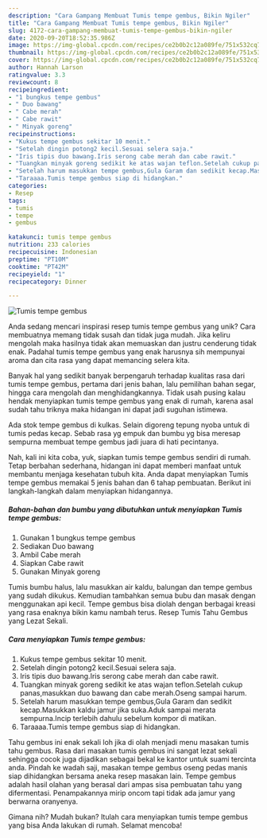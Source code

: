 ```yaml
---
description: "Cara Gampang Membuat Tumis tempe gembus, Bikin Ngiler"
title: "Cara Gampang Membuat Tumis tempe gembus, Bikin Ngiler"
slug: 4172-cara-gampang-membuat-tumis-tempe-gembus-bikin-ngiler
date: 2020-09-20T18:52:35.986Z
image: https://img-global.cpcdn.com/recipes/ce2b0b2c12a089fe/751x532cq70/tumis-tempe-gembus-foto-resep-utama.jpg
thumbnail: https://img-global.cpcdn.com/recipes/ce2b0b2c12a089fe/751x532cq70/tumis-tempe-gembus-foto-resep-utama.jpg
cover: https://img-global.cpcdn.com/recipes/ce2b0b2c12a089fe/751x532cq70/tumis-tempe-gembus-foto-resep-utama.jpg
author: Hannah Larson
ratingvalue: 3.3
reviewcount: 8
recipeingredient:
- "1 bungkus tempe gembus"
- " Duo bawang"
- " Cabe merah"
- " Cabe rawit"
- " Minyak goreng"
recipeinstructions:
- "Kukus tempe gembus sekitar 10 menit."
- "Setelah dingin potong2 kecil.Sesuai selera saja."
- "Iris tipis duo bawang.Iris serong cabe merah dan cabe rawit."
- "Tuangkan minyak goreng sedikit ke atas wajan teflon.Setelah cukup panas,masukkan duo bawang dan cabe merah.Oseng sampai harum."
- "Setelah harum masukkan tempe gembus,Gula Garam dan sedikit kecap.Masukkan kaldu jamur jika suka.Aduk sampai merata sempurna.Incip terlebih dahulu sebelum kompor di matikan."
- "Taraaaa.Tumis tempe gembus siap di hidangkan."
categories:
- Resep
tags:
- tumis
- tempe
- gembus

katakunci: tumis tempe gembus 
nutrition: 233 calories
recipecuisine: Indonesian
preptime: "PT10M"
cooktime: "PT42M"
recipeyield: "1"
recipecategory: Dinner

---
```



![Tumis tempe gembus](https://img-global.cpcdn.com/recipes/ce2b0b2c12a089fe/751x532cq70/tumis-tempe-gembus-foto-resep-utama.jpg)

Anda sedang mencari inspirasi resep tumis tempe gembus yang unik? Cara membuatnya memang tidak susah dan tidak juga mudah. Jika keliru mengolah maka hasilnya tidak akan memuaskan dan justru cenderung tidak enak. Padahal tumis tempe gembus yang enak harusnya sih mempunyai aroma dan cita rasa yang dapat memancing selera kita.

Banyak hal yang sedikit banyak berpengaruh terhadap kualitas rasa dari tumis tempe gembus, pertama dari jenis bahan, lalu pemilihan bahan segar, hingga cara mengolah dan menghidangkannya. Tidak usah pusing kalau hendak menyiapkan tumis tempe gembus yang enak di rumah, karena asal sudah tahu triknya maka hidangan ini dapat jadi suguhan istimewa.

Ada stok tempe gembus di kulkas. Selain digoreng tepung nyoba untuk di tumis pedas kecap. Sebab rasa yg empuk dan bumbu yg bisa meresap sempurna membuat tempe gembus jadi juara di hati pecintanya.


Nah, kali ini kita coba, yuk, siapkan tumis tempe gembus sendiri di rumah. Tetap berbahan sederhana, hidangan ini dapat memberi manfaat untuk membantu menjaga kesehatan tubuh kita. Anda dapat menyiapkan Tumis tempe gembus memakai 5 jenis bahan dan 6 tahap pembuatan. Berikut ini langkah-langkah dalam menyiapkan hidangannya.

<!--inarticleads1-->

##### Bahan-bahan dan bumbu yang dibutuhkan untuk menyiapkan Tumis tempe gembus:

1. Gunakan 1 bungkus tempe gembus
1. Sediakan  Duo bawang
1. Ambil  Cabe merah
1. Siapkan  Cabe rawit
1. Gunakan  Minyak goreng


Tumis bumbu halus, lalu masukkan air kaldu, balungan dan tempe gembus yang sudah dikukus. Kemudian tambahkan semua bubu dan masak dengan menggunakan api kecil. Tempe gembus bisa diolah dengan berbagai kreasi yang rasa enaknya bikin kamu nambah terus. Resep Tumis Tahu Gembus yang Lezat Sekali. 

<!--inarticleads2-->

##### Cara menyiapkan Tumis tempe gembus:

1. Kukus tempe gembus sekitar 10 menit.
1. Setelah dingin potong2 kecil.Sesuai selera saja.
1. Iris tipis duo bawang.Iris serong cabe merah dan cabe rawit.
1. Tuangkan minyak goreng sedikit ke atas wajan teflon.Setelah cukup panas,masukkan duo bawang dan cabe merah.Oseng sampai harum.
1. Setelah harum masukkan tempe gembus,Gula Garam dan sedikit kecap.Masukkan kaldu jamur jika suka.Aduk sampai merata sempurna.Incip terlebih dahulu sebelum kompor di matikan.
1. Taraaaa.Tumis tempe gembus siap di hidangkan.


Tahu gembus ini enak sekali loh jika di olah menjadi menu masakan tumis tahu gembus. Rasa dari masakan tumis gembus ini sangat lezat sekali sehingga cocok juga dijadikan sebagai bekal ke kantor untuk suami tercinta anda. Pindah ke wadah saji, masakan tempe gembus oseng pedas manis siap dihidangkan bersama aneka resep masakan lain. Tempe gembus adalah hasil olahan yang berasal dari ampas sisa pembuatan tahu yang difermentasi. Penampakannya mirip oncom tapi tidak ada jamur yang berwarna oranyenya. 

Gimana nih? Mudah bukan? Itulah cara menyiapkan tumis tempe gembus yang bisa Anda lakukan di rumah. Selamat mencoba!
